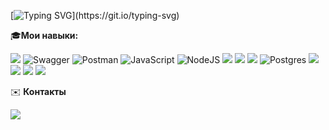 [![Typing SVG](https://readme-typing-svg.demolab.com/?lines=Привет!+Меня+зовут+Владислава.)](https://git.io/typing-svg)

🎓**Мои навыки:**

<img src="https://img.shields.io/badge/API testing-white?style=for-the-badge&logo=&logoColor=white"/>  ![Swagger](https://img.shields.io/badge/-Swagger-%23Clojure?style=for-the-badge&logo=swagger&logoColor=white) ![Postman](https://img.shields.io/badge/Postman-FF6C37?style=for-the-badge&logo=postman&logoColor=white) ![JavaScript](https://img.shields.io/badge/javascript-%23323330.svg?style=for-the-badge&logo=javascript&logoColor=%23F7DF1E) ![NodeJS](https://img.shields.io/badge/node.js-6DA55F?style=for-the-badge&logo=node.js&logoColor=white) <img src="https://img.shields.io/badge/Mobile testing-yellow?style=for-the-badge&logo=&logoColor=white"/> <img src="https://img.shields.io/badge/Android Studio-blue?style=for-the-badge&logo=Android Studio&logoColor=white"/> <img src="https://img.shields.io/badge/Git-white?style=for-the-badge&logo=Git&logoColor=orange"/> ![Postgres](https://img.shields.io/badge/postgres-%23316192.svg?style=for-the-badge&logo=postgresql&logoColor=white) <img src="https://img.shields.io/badge/Jira-white?style=for-the-badge&logo=Jira Software&logoColor=blue"/> <img src="https://img.shields.io/badge/Puppeteer-white?style=for-the-badge&logo=Puppeteer&logoColor=green"/> <img src="https://img.shields.io/badge/Web testing-blue?style=for-the-badge&logo=&logoColor=white"/> <img src="https://img.shields.io/badge/Charles-white?style=for-the-badge&logo=Charles&logoColor=blue"/> 



✉️ **Контакты**

<a href="https://t.me/vlada_zakharova">
<img src="https://img.shields.io/badge/Telegram-blue?style=for-the-badge&logo=Telegram&logoColor=white"/>
